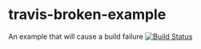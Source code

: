 # travis-broken-example

An example that will cause a build failure
[![Build Status](https://travis-ci.org/allenjack/travis-broken-example.svg?branch=master)](https://travis-ci.org/allenjack/travis-broken-example)
